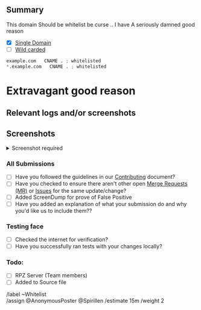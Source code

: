 ## Summary
<!-- 
Note: If you're a website owner that has been specifically targeted, fix the 
site before reporting. Remove revolving ad servers, popup ads, adblock 
countering etc. Only then will this request be reviewed. 

Screenshot is required within the <details> pane. Leave a blank line before 
and after the image link -->

<!-- Summarize the reason encountered concisely, and keep any domains in 
back ticks `(`)` -->

This domain Should be whitelist be curse .. I have A seriously damned 
good reason

  - [X] <a href="source/whitelist/domains.list">Single Domain</a>
  - [ ] <a href="source/whitelist/wildcard.list">Wild carded</a>

```python
example.com   CNAME . ; whitelisted
*.example.com   CNAME . ; whitelisted
```

# Extravagant good reason
<!-- Try to convince the team of why this domain should be added to the 
whitelist -->

## Relevant logs and/or screenshots

<!-- Paste any relevant logs - please use code blocks (```) to format 
console output, logs, and code as it's very hard to read otherwise. -->

## Screenshots

<details><Summary>Screenshot required</summary>



</details>

### All Submissions
  - [ ] Have you followed the guidelines in our [Contributing](CONTRIBUTING.md) document?
  - [ ] Have you checked to ensure there aren't other open
	[Merge Requests (MR)](../merge_requests) or [Issues](../issues) for
	the same update/change?  
  - [ ] Added ScreenDump for prove of False Positive
  - [ ] Have you added an explanation of what your submission do and why
	you'd like us to include them??

### Testing face
  - [ ] Checked the internet for verification?
  - [ ] Have you successfully ran tests with your changes locally?

### Todo:
  - [ ] RPZ Server (Team members)
  - [ ] Added to Source file

/label ~Whitelist  
/assign @AnonymousPoster @Spirillen
/estimate 15m
/weight 2
